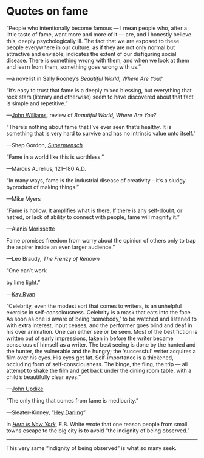 # Quotes on fame

“People who intentionally become famous — I mean people who, after a little taste of fame, want more and more of it — are, and I honestly believe this, deeply psychologically ill. The fact that we are exposed to these people everywhere in our culture, as if they are not only normal but attractive and enviable, indicates the extent of our disfiguring social disease. There is something wrong with them, and when we look at them and learn from them, something goes wrong with us.”

—a novelist in Sally Rooney’s *Beautiful World, Where Are You?*

“It’s easy to trust that fame is a deeply mixed blessing, but everything that rock stars (literary and otherwise) seem to have discovered about that fact is simple and repetitive.”

—[John Williams](https://www.nytimes.com/2021/09/01/books/review-sally-rooney-beautiful-world-where-are-you.html), review of *Beautiful World, Where Are You?*

“There’s nothing about fame that I’ve ever seen that’s healthy. It is something that is very hard to survive and has no intrinsic value unto itself.”

—Shep Gordon, [*Supermensch*](https://amzn.to/3kXNeS3)

“Fame in a world like this is worthless.”

—Marcus Aurelius, 121–180 A.D.

“In many ways, fame is the industrial disease of creativity – it’s a sludgy byproduct of making things.”

—Mike Myers

“Fame is hollow. It amplifies what is there. If there is any self-doubt, or hatred, or lack of ability to connect with people, fame will magnify it.”

—Alanis Morissette

Fame promises freedom from worry about the opinion of others only to trap the aspirer inside an even larger audience.”

—Leo Braudy, *The Frenzy of Renown*

“One can’t work

by lime light.”

—[Kay Ryan](https://austinkleon.com/2021/08/03/cliches-puns-and-hooks/)

“Celebrity, even the modest sort that comes to writers, is an unhelpful exercise in self-consciousness. Celebrity is a mask that eats into the face. As soon as one is aware of being ‘somebody,’ to be watched and listened to with extra interest, input ceases, and the performer goes blind and deaf in his over animation. One can either see or be seen. Most of the best fiction is written out of early impressions, taken in before the writer became conscious of himself as a writer. The best seeing is done by the hunted and the hunter, the vulnerable and the hungry; the ‘successful’ writer acquires a film over his eyes. His eyes get fat. Self-importance is a thickened, occluding form of self-consciousness. The binge, the fling, the trip — all attempt to shake the film and get back under the dining room table, with a child’s beautifully clear eyes.”

—[John Updike](https://austinkleon.com/2021/08/09/celebrity-is-a-mask-that-eats-the-face/)

“The only thing that comes from fame is mediocrity.”

—Sleater-Kinney, “[Hey Darling](https://www.youtube.com/watch?v=6Nt249kXiOU)”

In [*Here is New York*](https://amzn.to/38P9J5W), E.B. White wrote that one reason people from small towns escape to the big city is to avoid “the indignity of being observed.”

---

This very same “indignity of being observed” is what so many seek.

